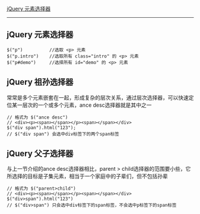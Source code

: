[jQuery 元素选择器](#jquery-元素选择器)
****
## jQuery 元素选择器
```
$("p")          //选取 <p> 元素
$("p.intro")    //选取所有 class="intro" 的 <p> 元素
$("p#demo")     //选择所有 id="demo" 的 <p> 元素
```
## jQuery 祖孙选择器
常常是多个元素嵌套在一起，形成复杂的层次关系，通过层次选择器，可以快速定位某一层次的一个或多个元素，ance desc选择器就是其中之一
```
// 格式为 $("ance desc")
// <div><p><span></span></p><span></span></div>
$("div span").html("123");
// $("div span") 会选中div标签下的两个span标签
```
## jQuery 父子选择器
与上一节介绍的ance desc选择器相比，parent > child选择器的范围要小些，它所选择的目标是子集元素，相当于一个家庭中的子辈们，但不包括孙辈
```
// 格式为 $("parent>child")
// <div><p><span></span></p><span></span></div>
$("div>span").html("123")
// $("div>span") 只会选中div标签下的span标签，不会选中p标签下的span标签
```
